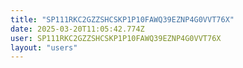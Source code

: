 ```yaml
---
title: "SP111RKC2GZZSHCSKP1P10FAWQ39EZNP4G0VVT76X"
date: 2025-03-20T11:05:42.774Z
user: SP111RKC2GZZSHCSKP1P10FAWQ39EZNP4G0VVT76X
layout: "users"
---
```

    